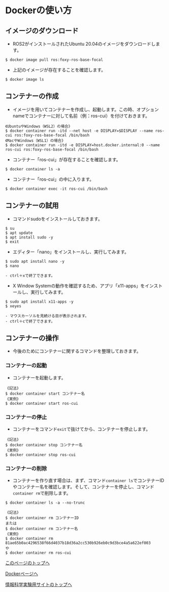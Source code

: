 # Dockerの使い方

## イメージのダウンロード
- ROS2がインストールされたUbuntu 20.04のイメージをダウンロードします。
```
$ docker image pull ros:foxy-ros-base-focal
```
- 上記のイメージが存在することを確認します。
```
$ docker image ls
```

## コンテナーの作成
- イメージを用いてコンテナーを作成し、起動します。この時、オプションnameでコンテナーに対して名前（例：ros-cui）を付けておきます。
```
《UbuntuやWindows（WSL2）の場合》
$ docker container run -itd --net host -e DISPLAY=$DISPLAY --name ros-cui ros:foxy-ros-base-focal /bin/bash
《MacやWindows（WSL1）の場合》
$ docker container run -itd -e DISPLAY=host.docker.internal:0 --name ros-cui ros:foxy-ros-base-focal /bin/bash
```
- コンテナー「ros-cui」が存在することを確認します。
```
$ docker container ls -a
```
- コンテナー「ros-cui」の中に入ります。
```
$ docker container exec -it ros-cui /bin/bash
```

## コンテナーの試用
- コマンドsudoをインストールしておきます。
```
$ su
$ apt update
$ apt install sudo -y
$ exit
```
- エディター「nano」をインストールし、実行してみます。
```
$ sudo apt install nano -y
$ nano
```
    - ctrl＋xで終了できます。
- X Window Systemの動作を確認するため、アプリ「x11-apps」をインストールし、実行してみます。
```
$ sudo apt install x11-apps -y
$ xeyes
```
    - マウスカーソルを見続ける目が表示されます。
    - ctrl＋cで終了できます。

## コンテナーの操作
- 今後のためにコンテナーに関するコマンドを整理しておきます。

### コンテナーの起動
- コンテナーを起動します。
```
《記法》
$ docker container start コンテナー名
《実例》
$ docker container start ros-cui
```

### コンテナーの停止
- コンテナーをコマンド`exit`で抜けてから、コンテナーを停止します。
```
《記法》
$ docker container stop コンテナー名
《実例》
$ docker container stop ros-cui
```

### コンテナーの削除
- コンテナーを作り直す場合は、まず、コマンド`container ls`でコンテナーIDやコンテナー名を確認します。そして、コンテナーを停止し、コマンド`container rm`で削除します。
```
$ docker container ls -a --no-trunc
```
```
《記法》
$ docker container rm コンテナーID
または
$ docker container rm コンテナー名
《実例》
$ docker container rm 81ae65b0ac4296538f66d4037b18d36a2cc530b926eb0c9d3bce4a5a622ef003
や
$ docker container rm ros-cui
```

[このページのトップへ](#)

[Dockerページへ](https://stl-apu.github.io/laboratory_experiments/docker)

[情報科学実験用サイトのトップへ](https://stl-apu.github.io/laboratory_experiments/)

